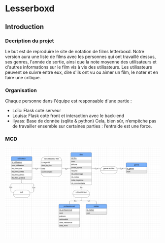 # Lesserboxd
## Introduction
### Decription du projet
Le but est de reproduire le site de notation de films letterboxd.
Notre version aura une liste de films avec les personnes qui ont travaillé dessus, ses genres, l'année de sortie, ainsi que la note moyenne des utilisateurs et d'autres informations sur le film vis à vis des utilisateurs.
Les utilisateurs peuvent se suivre entre eux, dire s'ils ont vu ou aimer un film, le noter et en faire une critique.
### Organisation
Chaque personne dans l'équipe est responsable d'une partie :
- Loïc:  Flask coté serveur
- Louisa: Flask coté front et interaction avec le back-end 
- Ilyass:  Base de donnée (sqlite & python)
Cela, bien sûr, n’empêche pas de travailler ensemble sur certaines parties : l’entraide est une force.

### MCD
![MCD non affichable](MCD.png)

